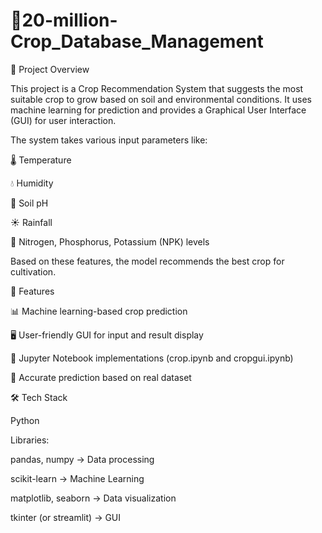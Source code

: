 # 🌾20-million-Crop_Database_Management
📌 Project Overview

This project is a Crop Recommendation System that suggests the most suitable crop to grow based on soil and environmental conditions. It uses machine learning for prediction and provides a Graphical User Interface (GUI) for user interaction.

The system takes various input parameters like:

🌡️ Temperature

💧 Humidity

🌱 Soil pH

☀️ Rainfall

🧪 Nitrogen, Phosphorus, Potassium (NPK) levels

Based on these features, the model recommends the best crop for cultivation.

🚀 Features

📊 Machine learning-based crop prediction

🖥️ User-friendly GUI for input and result display

📂 Jupyter Notebook implementations (crop.ipynb and cropgui.ipynb)

🔮 Accurate prediction based on real dataset

🛠️ Tech Stack

Python

Libraries:

pandas, numpy → Data processing

scikit-learn → Machine Learning

matplotlib, seaborn → Data visualization

tkinter (or streamlit) → GUI
